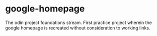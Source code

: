# google-homepage
The odin project foundations stream. First practice project wherein the google homepage is recreated without consideration to working links.
